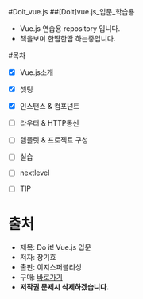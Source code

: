 #Doit_vue.js
##[Doit]vue.js_입문_학습용

- Vue.js 연습용 repository 입니다.
- 책을보며 한땀한땀 하는중입니다.

#목차
 - [x] Vue.js소개
 - [x] 셋팅
 - [x] 인스턴스 & 컴포넌트
 - [ ] 라우터 & HTTP통신
 - [ ] 템플릿 & 프로젝트 구성
 - [ ] 실습
 - [ ] nextlevel
 - [ ] TIP


# 출처
- 제목: Do it! Vue.js 입문
- 저자: 장기효
- 출판: 이지스퍼블리싱
- 구매: [바로가기](https://book.naver.com/bookdb/book_detail.nhn?bid=13256615)
- **저작권 문제시 삭제하겠습니다.**
